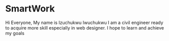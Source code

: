 # SmartWork
Hi Everyone,
My name is Izuchukwu Iwuchukwu 
I am a civil engineer ready to acquire more skill especially in web designer.
I hope to learn and achieve my goals
